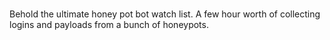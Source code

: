 # 

Behold the ultimate honey pot bot watch list. A few hour worth of collecting logins and payloads from a bunch of honeypots. 
